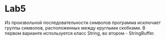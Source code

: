 # Lab5
Из произвольной последовательности символов программа исключает группы
символов, расположенных между круглыми скобками.
В первом варианте используется класс String, во втором - StringBuffer.
